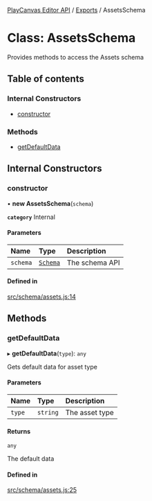 [PlayCanvas Editor API](../README.md) / [Exports](../modules.md) / AssetsSchema

# Class: AssetsSchema

Provides methods to access the Assets schema

## Table of contents

### Internal Constructors

- [constructor](AssetsSchema.md#constructor)

### Methods

- [getDefaultData](AssetsSchema.md#getdefaultdata)

## Internal Constructors

### constructor

• **new AssetsSchema**(`schema`)

**`category`** Internal

#### Parameters

| Name | Type | Description |
| :------ | :------ | :------ |
| `schema` | [`Schema`](Schema.md) | The schema API |

#### Defined in

[src/schema/assets.js:14](https://github.com/playcanvas/editor-api/blob/43e144d/src/schema/assets.js#L14)

## Methods

### getDefaultData

▸ **getDefaultData**(`type`): `any`

Gets default data for asset type

#### Parameters

| Name | Type | Description |
| :------ | :------ | :------ |
| `type` | `string` | The asset type |

#### Returns

`any`

The default data

#### Defined in

[src/schema/assets.js:25](https://github.com/playcanvas/editor-api/blob/43e144d/src/schema/assets.js#L25)
